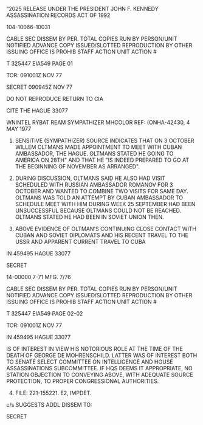 “2025 RELEASE UNDER THE PRESIDENT JOHN F. KENNEDY ASSASSINATION RECORDS ACT OF 1992

104-10066-10031

CABLE SEC DISSEM BY PER. TOTAL COPIES RUN BY
PERSON/UNIT NOTIFIED
ADVANCE COPY ISSUED/SLOTTED
REPRODUCTION BY OTHER
ISSUING OFFICE IS PROHIB
STAFF
ACTION UNIT
ACTION #

T 325447 EIA549 PAGE 01

TOR: 091001Z NOV 77

SECRET 090945Z NOV 77

DO NOT REPRODUCE
RETURN TO CIA

CITE THE HAGUE 33077

WNINTEL RYBAT REAM SYMPATHIZER MHCOLOR
REF: (ONHA-42430, 4 MAY 1977

1. SENSITIVE (SYMPATHIZER) SOURCE INDICATES THAT ON 3 OCTOBER WILLEM OLTMANS MADE APPOINTMENT TO MEET WITH CUBAN AMBASSADOR, THE HAGUE. OLTMANS STATED HE GOING TO AMERICA ON 28TH" AND THAT HE "IS INDEED PREPARED TO GO AT THE BEGINNING OF NOVEMBER AS ARRANGED".

2. DURING DISCUSSION, OLTMANS SAID HE ALSO HAD VISIT SCHEDULED WITH RUSSIAN AMBASSADOR ROMANOV FOR 3 OCTOBER AND WANTED TO COMBINE TWO VISITS FOR SAME DAY. OLTMANS WAS TOLD AN ATTEMPT BY CUBAN AMBASSADOR TO SCHEDULE MEET WITH HIM DURING WEEK 25 SEPTEMBER HAD BEEN UNSUCCESSFUL BECAUSE OLTMANS COULD NOT BE REACHED. OLTMANS STATED HE HAD BEEN IN SOVIET UNION THEN.

3. ABOVE EVIDENCE OF OLTMAN'S CONTINUING CLOSE CONTACT WITH CUBAN AND SOVIET DIPLOMATS AND HIS RECENT TRAVEL TO THE USSR AND APPARENT CURRENT TRAVEL TO CUBA

IN 459495
HAGUE 33077

SECRET

14-00000
7-71 MFG. 7/76

CABLE SEC DISSEM BY PER. TOTAL COPIES RUN BY
PERSON/UNIT NOTIFIED
ADVANCE COPY ISSUED/SLOTTED
REPRODUCTION BY OTHER
ISSUING OFFICE IS PROHIB
STAFF
ACTION UNIT
ACTION #

T 325447 EIA549 PAGE 02-02

TOR: 091001Z NOV 77

IN 459495
HAGUE 33077

IS OF INTEREST IN VIEW HIS NOTORIOUS ROLE AT THE TIME OF THE DEATH OF GEORGE DE MOHRENSCHILD. LATTER WAS OF INTEREST BOTH TO SENATE SELECT COMMITTEE ON INTELLIGENCE AND HOUSE ASSASSINATIONS SUBCOMMITTEE. IF HQS DEEMS IT APPROPRIATE, NO STATION OBJECTION TO CONVEYING ABOVE, WITH ADEQUATE SOURCE PROTECTION, TO PROPER CONGRESSIONAL AUTHORITIES.

4. FILE: 221-155221. E2, IMPDET.

c/s SUGGESTS ADDL DISSEM TO:

SECRET
